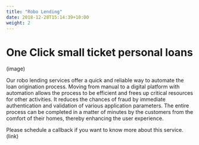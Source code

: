 ```yaml
---
title: "Robo Lending"
date: 2018-12-28T15:14:39+10:00
weight: 2
---
```


# One Click small ticket personal loans

(image)

Our robo lending services offer a quick and reliable way to automate the loan origination process. Moving from manual to a digital platform with automation allows the process to be efficient and frees up critical resources for other activities. It reduces the chances of fraud by immediate authentication and validation of various application parameters. The entire process can be completed in a matter of minutes by the customers from the comfort of their homes, thereby enhancing the user experience.

Please schedule a callback if you want to know more about this service. (link)

